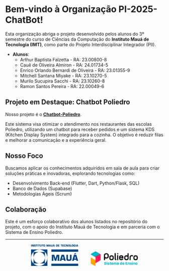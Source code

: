 # Bem-vindo à Organização PI-2025-ChatBot!

Esta organização abriga o projeto desenvolvido pelos alunos do 3º semestre do curso de Ciências da Computação do **Instituto Mauá de Tecnologia (IMT)**, como parte do Projeto Interdisciplinar Integrador (PII).

-   **Alunos**:
    -   Arthur Baptista Falzetta - RA: 23.00800-8  
    -   Cauê de Oliveira Almiron - RA: 24.01734-5 
    -   Enrico Orlando Bernardi de Oliveira - RA: 23.01355-9 
    -   Mitchell Santana Miyake - RA: 23.10270-5
    -   Murilo Sucupira Sacchi - RA: 23.10260-8
    -   Ramon Santos Pereira - RA: 22.00049-6 


## Projeto em Destaque: Chatbot Poliedro

Nosso projeto é o **[Chatbot-Poliedro](https://github.com/PI-2025-ChatBot/backend-chatbot)**.

Este sistema visa otimizar o atendimento nos restaurantes das escolas Poliedro, utilizando um chatbot para receber pedidos e um sistema KDS (Kitchen Display System) integrado para a cozinha. O objetivo é reduzir filas e melhorar a comunicação e a experiência geral.

## Nosso Foco

Buscamos aplicar os conhecimentos adquiridos em sala de aula para criar soluções práticas e inovadoras, explorando tecnologias como:

*   Desenvolvimento Back-end (Flutter, Dart, Python/Flask, SQL)
*   Banco de Dados (Supabase)
*   Metodologias Ágeis (Scrum)

## Colaboração

Este é um esforço colaborativo dos alunos listados no repositório do projeto, com o apoio do Instituto Mauá de Tecnologia e em parceria com o Sistema de Ensino Poliedro.

---
<p align="center">
  <img src="https://raw.githubusercontent.com/IMT-PII-3-Semestre/chatbot-poliedro/main/images/logo-IMT.png" width="150" alt="Logo IMT">
&nbsp;&nbsp;&nbsp;&nbsp;&nbsp;&nbsp;&nbsp;&nbsp;
  <img src="https://raw.githubusercontent.com/IMT-PII-3-Semestre/chatbot-poliedro/main/images/logo-poliedro-se.png" width="150" alt="Logo Poliedro SE">
</p>
